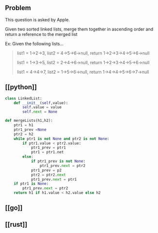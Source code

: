## Problem

This question is asked by Apple.

Given two sorted linked lists, merge them together in ascending order and return a reference to the merged list

Ex: Given the following lists...

> list1 = 1->2->3, list2 = 4->5->6->null, return 1->2->3->4->5->6->null
>
> list1 = 1->3->5, list2 = 2->4->6->null, return 1->2->3->4->5->6->null
>
> list1 = 4->4->7, list2 = 1->5->6->null, return 1->4->4->5->6->7->null

## [[python]]

```python
class LinkedList:
    def __init__(self,value):
        self.value = value
        self.next = None

def mergeLists(h1,h2):
    ptr1 = h1
    ptr1_prev =None
    ptr2 = h2
    while ptr1 is not None and ptr2 is not None:
        if ptr1.value < ptr2.value:
            ptr1_prev = ptr1
            ptr1 = ptr1.net
        else:
            if ptr1_prev is not None:
                ptr1_prev.next = ptr2
            ptr1_prev = p2
            ptr2 = ptr2.next
            ptr1_prev.next = ptr1
    if ptr1 is None:
        ptr1_prev.next = ptr2
    return h1 if h1.value < h2.value else h2
```

## [[go]]

## [[rust]]

